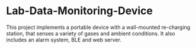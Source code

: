 # Lab-Data-Monitoring-Device
This project implements a portable device with a wall-mounted re-charging station, that senses a variety of gases and ambient conditions. It also includes an alarm system, BLE and web server.   
